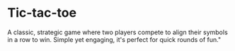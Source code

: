 # Tic-tac-toe
 A classic, strategic game where two players compete to align their symbols in a row to win. Simple yet engaging, it's perfect for quick rounds of fun."
